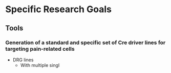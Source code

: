 # Specific Research Goals

## Tools

### Generation of a standard and specific set of Cre driver lines for targeting pain-related cells
- DRG lines
    - With multiple singl

